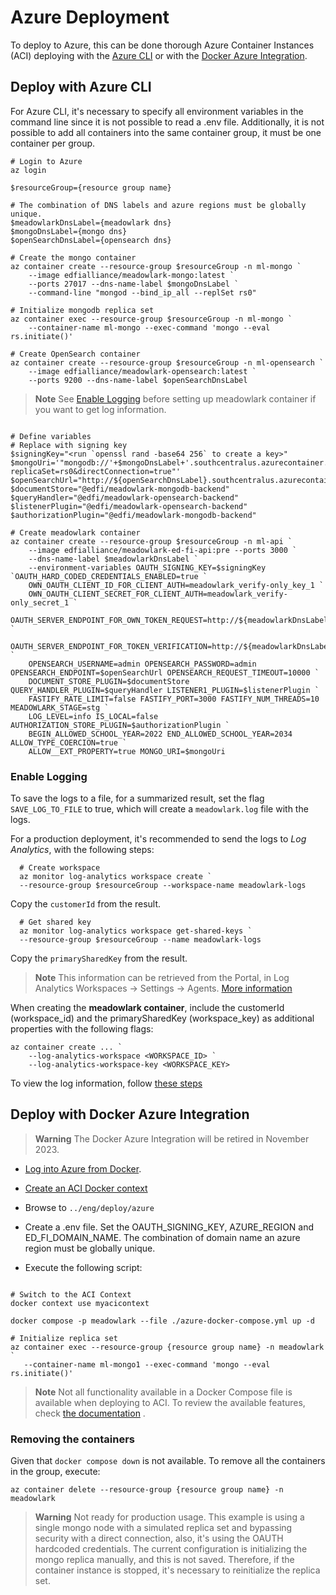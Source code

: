 # Azure Deployment

To deploy to Azure, this can be done thorough Azure Container Instances (ACI) deploying with the [Azure
CLI](https://learn.microsoft.com/en-us/cli/azure/install-azure-cli) or with the [Docker Azure
Integration](https://docs.docker.com/cloud/aci-integration/).

## Deploy with Azure CLI

For Azure CLI, it's necessary to specify all environment variables in the command line since it is not possible to read a
.env file. Additionally, it is not possible to add all containers into the same container group, it must be one container per
group.

```pwsh
# Login to Azure
az login

$resourceGroup={resource group name}

# The combination of DNS labels and azure regions must be globally unique.
$meadowlarkDnsLabel={meadowlark dns}
$mongoDnsLabel={mongo dns}
$openSearchDnsLabel={opensearch dns}

# Create the mongo container
az container create --resource-group $resourceGroup -n ml-mongo `
    --image edfialliance/meadowlark-mongo:latest `
    --ports 27017 --dns-name-label $mongoDnsLabel `
    --command-line "mongod --bind_ip_all --replSet rs0"

# Initialize mongodb replica set
az container exec --resource-group $resourceGroup -n ml-mongo `
    --container-name ml-mongo --exec-command 'mongo --eval rs.initiate()'

# Create OpenSearch container
az container create --resource-group $resourceGroup -n ml-opensearch `
    --image edfialliance/meadowlark-opensearch:latest `
    --ports 9200 --dns-name-label $openSearchDnsLabel

```

> **Note** See [Enable Logging](#enable-logging) before setting up meadowlark container if you want to get log information.

```Shell

# Define variables
# Replace with signing key
$signingKey="<run `openssl rand -base64 256` to create a key>"
$mongoUri='"mongodb://'+$mongoDnsLabel+'.southcentralus.azurecontainer.io:27017/?replicaSet=rs0&directConnection=true"'
$openSearchUrl="http://${openSearchDnsLabel}.southcentralus.azurecontainer.io:9200"
$documentStore="@edfi/meadowlark-mongodb-backend"
$queryHandler="@edfi/meadowlark-opensearch-backend"
$listenerPlugin="@edfi/meadowlark-opensearch-backend"
$authorizationPlugin="@edfi/meadowlark-mongodb-backend"

# Create meadowlark container
az container create --resource-group $resourceGroup -n ml-api `
    --image edfialliance/meadowlark-ed-fi-api:pre --ports 3000 `
    --dns-name-label $meadowlarkDnsLabel `
    --environment-variables OAUTH_SIGNING_KEY=$signingKey `OAUTH_HARD_CODED_CREDENTIALS_ENABLED=true `
    OWN_OAUTH_CLIENT_ID_FOR_CLIENT_AUTH=meadowlark_verify-only_key_1 `
    OWN_OAUTH_CLIENT_SECRET_FOR_CLIENT_AUTH=meadowlark_verify-only_secret_1 `
    OAUTH_SERVER_ENDPOINT_FOR_OWN_TOKEN_REQUEST=http://${meadowlarkDnsLabel}.southcentralus.azurecontainer.io:3000/stg/oauth/token `
    OAUTH_SERVER_ENDPOINT_FOR_TOKEN_VERIFICATION=http://${meadowlarkDnsLabel}.southcentralus.azurecontainer.io:3000/stg/oauth/verify `
    OPENSEARCH_USERNAME=admin OPENSEARCH_PASSWORD=admin OPENSEARCH_ENDPOINT=$openSearchUrl OPENSEARCH_REQUEST_TIMEOUT=10000 `
    DOCUMENT_STORE_PLUGIN=$documentStore QUERY_HANDLER_PLUGIN=$queryHandler LISTENER1_PLUGIN=$listenerPlugin `
    FASTIFY_RATE_LIMIT=false FASTIFY_PORT=3000 FASTIFY_NUM_THREADS=10 MEADOWLARK_STAGE=stg `
    LOG_LEVEL=info IS_LOCAL=false AUTHORIZATION_STORE_PLUGIN=$authorizationPlugin `
    BEGIN_ALLOWED_SCHOOL_YEAR=2022 END_ALLOWED_SCHOOL_YEAR=2034 ALLOW_TYPE_COERCION=true `
    ALLOW__EXT_PROPERTY=true MONGO_URI=$mongoUri
```

### Enable Logging

To save the logs to a file, for a summarized result, set the flag `SAVE_LOG_TO_FILE` to true, which will create a `meadowlark.log` file with the logs.

For a production deployment, it's recommended to send the logs to _Log Analytics_, with the following steps:

```Shell
  # Create workspace
  az monitor log-analytics workspace create `
  --resource-group $resourceGroup --workspace-name meadowlark-logs
```

Copy the `customerId` from the result.

```Shell
  # Get shared key
  az monitor log-analytics workspace get-shared-keys `
  --resource-group $resourceGroup --name meadowlark-logs
```

Copy the `primarySharedKey` from the result.

> **Note** This information can be retrieved from the Portal, in Log Analytics Workspaces -> Settings -> Agents. [More
> information](https://learn.microsoft.com/en-us/azure/container-instances/container-instances-log-analytics#get-log-analytics-credentials)

When creating the **meadowlark container**, include the customerId (workspace_id) and the primarySharedKey (workspace_key) as
additional properties with the following flags:

```Shell
az container create ... `
    --log-analytics-workspace <WORKSPACE_ID> `
    --log-analytics-workspace-key <WORKSPACE_KEY>
```

To view the log information, follow [these
steps](https://learn.microsoft.com/en-us/azure/container-instances/container-instances-log-analytics#view-logs)

## Deploy with Docker Azure Integration

> **Warning** The Docker Azure Integration will be retired in November 2023.

- [Log into Azure from Docker](https://docs.docker.com/cloud/aci-integration/#log-into-azure).

- [Create an ACI Docker context](https://docs.docker.com/cloud/aci-integration/#create-an-aci-context)

- Browse to `../eng/deploy/azure`

- Create a .env file. Set the OAUTH_SIGNING_KEY, AZURE_REGION and ED_FI_DOMAIN_NAME. The combination of domain name an azure
  region must be globally unique.

- Execute the following script:

```Shell

# Switch to the ACI Context
docker context use myacicontext

docker compose -p meadowlark --file ./azure-docker-compose.yml up -d

# Initialize replica set
az container exec --resource-group {resource group name} -n meadowlark `
   --container-name ml-mongo1 --exec-command 'mongo --eval rs.initiate()'

```

> **Note** Not all functionality available in a Docker Compose file is available when deploying to ACI. To review the
> available features, check [the documentation](https://docs.docker.com/cloud/aci-compose-features/) .

### Removing the containers

Given that `docker compose down` is not available. To remove all the containers in the group, execute:

```Shell
az container delete --resource-group {resource group name} -n meadowlark
```

> **Warning** Not ready for production usage. This example is using a single mongo node with a simulated replica set and
> bypassing security with a direct connection, also, it's using the OAUTH hardcoded credentials. The current configuration is
> initializing the mongo replica manually, and this is not saved. Therefore, if the container instance is stopped, it's
> necessary to reinitialize the replica set.
